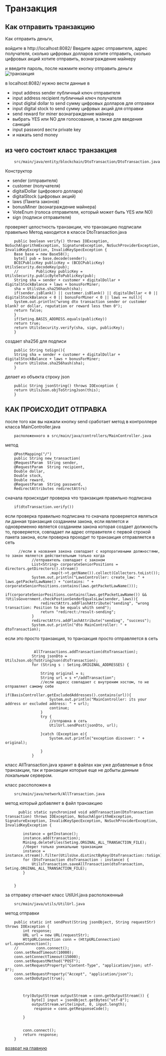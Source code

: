 # Транзакция 

## Как отправить транзакцию
Как отправить деньги, 

войдите в http://localhost:8082/
Введите адрес отправителя, адрес получателя, сколько цифровых 
долларов хотите отправить, сколько цифровых акций хотите отправить,
вознаграждение майнеру

и введите пароль, после нажмите кнопку отправить деньги
![транзакция](../screenshots/send-money.png)

в localhost:8082/ 
нужно вести данные в 
- input address sender публичный ключ отправителя
- input address recipient публичный ключ получателя
- input digital dollar to send сумму цифровых долларов для отправки
- input digital stock to send сумму цифрвых акций для отправки
- send reward for miner вознаграждение майнера
- выбрать YES или NO для голосования, а также для введения санкций
- input password вести private key
- и нажать send money

## из чего состоит класс транзакция

````
    src/main/java/entity/blockchain/DtoTransaction/DtoTransaction.java
````

Конструктор
- sender (отправителя)
- customer (получателя)
- digitalDollar (цифрового доллара)
- digitalStock (цифровых акций)
- laws (Пакета законов)
- bonusMiner (вознаграждение майнера)
- VoteEnum (голоса отправителя, который может быть YES или NO)
- sign (подписи отправителя)


проверяет целостность транзакции, что транзакцию подписали правильно
Метод находится в классе DtoTransaction.java
````
    public boolean verify() throws IOException, NoSuchAlgorithmException, SignatureException, NoSuchProviderException, InvalidKeyException, InvalidKeySpecException {
    Base base = new Base58();
    byte[] pub = base.decode(sender);
    BCECPublicKey publicKey = (BCECPublicKey) UtilsSecurity.decodeKey(pub);
    //        PublicKey publicKey = UtilsSecurity.publicByteToPublicKey(pub);
    String sha = sender + customer + digitalDollar + digitalStockBalance + laws + bonusForMiner;
    sha = UtilsUse.sha256hash(sha);
    if(sender.isBlank() || customer.isBlank() || digitalDollar < 0 || digitalStockBalance < 0 || bonusForMiner < 0 || laws == null){
    System.out.println("wrong dto transaction sender or customer blank? or dollar, reputation or reward less then 0");
    return false;
    }
    if(Seting.BASIS_ADDRESS.equals(publicKey))
    return true;
    return UtilsSecurity.verify(sha, sign, publicKey);
    }
````

создает sha256 для подписи

````
    public String toSign(){
    String sha = sender + customer + digitalDollar + digitalStockBalance + laws + bonusForMiner;
    return UtilsUse.sha256hash(sha);
    }
````

делает из объекта строку json

````
    public String jsonString() throws IOException {
    return UtilsJson.objToStringJson(this);
    }
````


## КАК ПРОИСХОДИТ ОТПРАВКА
после того как вы нажали кнопку send
сработает метод в контроллере класса MainController.java

````
    расположенного в src/main/java/controllers/MainController.java
````

метод

````
    @PostMapping("/")
    public String new_transaction(
    @RequestParam  String sender,
    @RequestParam  String recipient,
    Double dollar,
    Double stock,
    Double reward,
    @RequestParam  String password,
    RedirectAttributes redirectAttrs)
````

сначала происходит проверка что транзакция правильно подписана

````
    if(dtoTransaction.verify())
````

если проверка правильно подписана
то сначала проверяется являться ли данная транзакция созданием закона,
если является и одновременно является созданием закона которая создает должность
то, проверяется, совпадает ли адрес отправителя с первой строкой пакета закона,
если проверка проходит то транзакция отправляется в сеть
````
      //если в названия закона совпадает с корпоративными должностями, то закон является действительным только когда
            //отправитель совпадает с законом
            List<String> corporateSeniorPositions = directors.getDirectors().stream()
                    .map(t->t.getName()).collect(Collectors.toList());
            System.out.println("LawsController: create_law: " + laws.getPacketLawName() + "contains: " + corporateSeniorPositions.contains(laws.getPacketLawName()));
            if(corporateSeniorPositions.contains(laws.getPacketLawName()) && !UtilsGovernment.checkPostionSenderEqualsLaw(sender, laws)){
                redirectAttrs.addFlashAttribute("sending", "wrong transaction: Position to be equals whith send");
                return "redirect:/result-sending";
            }
            redirectAttrs.addFlashAttribute("sending", "success");
            System.out.println("dto MainController: " + dtoTransaction);
````


если это просто транзакция, то транзакция просто отправляется в сеть

````

             AllTransactions.addTransaction(dtoTransaction);
            String jsonDto = UtilsJson.objToStringJson(dtoTransaction);
            for (String s : Seting.ORIGINAL_ADDRESSES) {

                String original = s;
                String url = s +"/addTransaction";
                //если адресс совпадает с внутреним хостом, то не отправляет самому себе
                if(BasisController.getExcludedAddresses().contains(url)){
                    System.out.println("MainController: its your address or excluded address: " + url);
                    continue;
                }
                try {
                    //отправка в сеть 
                    UtilUrl.sendPost(jsonDto, url);

                }catch (Exception e){
                    System.out.println("exception discover: " + original);

                }
            }

````

класс AllTransaction.java хранит в файлах как уже добавленые в блок транзакции,
так и транзакции которые еще не добыты данным локальным сервером.

класс рассположен в 

````
    src/main/java/network/AllTransaction.java
````

метод который добавляет в файл транзакцию

````
      public static synchronized void addTransaction(DtoTransaction transaction) throws IOException, NoSuchAlgorithmException, SignatureException, InvalidKeySpecException, NoSuchProviderException, InvalidKeyException {

        instance = getInstance();
        instance.add(transaction);
        Mining.deleteFiles(Seting.ORGINAL_ALL_TRANSACTION_FILE);
        //берет только уникальные транзакции
        instance = instance.stream().filter(UtilsUse.distinctByKey(DtoTransaction::toSign)).collect(Collectors.toList());
        for (DtoTransaction dtoTransaction : instance) {
            UtilsTransaction.saveAllTransaction(dtoTransaction, Seting.ORGINAL_ALL_TRANSACTION_FILE);
        }


    }
````

за отправку отвечает класс UtilUrl.java 
расположенный 

````
    src/main/java/utils/UtilUrl.java
````

метод отправки

````
    public static int sendPost(String jsonObject, String requestStr) throws IOException {
        int response;
        URL url = new URL(requestStr);
        HttpURLConnection conn = (HttpURLConnection) url.openConnection();
    //        conn.connect();
    conn.setReadTimeout(10000);
    conn.setConnectTimeout(15000);
    conn.setRequestMethod("POST");
    conn.setRequestProperty("Content-Type", "application/json; utf-8");
    conn.setRequestProperty("Accept", "application/json");
    conn.setDoOutput(true);



        try(OutputStream outputStream = conn.getOutputStream()) {
            byte[] input = jsonObject.getBytes("utf-8");
            outputStream.write(input, 0, input.length);
             response = conn.getResponseCode();

        }


        conn.connect();
        return response;
    }
````

[возврат на главную](../readme.md)